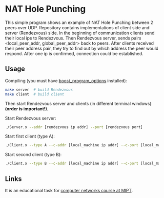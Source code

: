 # NAT Hole Punching

This simple program shows an example of NAT Hole Punching between 2 peers over UDP. Repository contains implementations of client side and server (Rendezvous) side. In the beginning of communication clients send their local ips to Rendezvous. Then Rendezvous server, sends pairs <local_peer_addr, global_peer_addr> back to peers. After clients received their peer address pair, they try to find out by which address the peer would respond. After one ip is confirmed, connection could be established.

## Usage
Compiling (you must have [boost_program_options](https://packages.debian.org/ru/sid/libboost-program-options-dev) installed):
```bash
make server  # build Rendezvous
make client  # build client 
```

Then start Rendezvous server and clients (in different terminal windows) **(order is important!)**.

Start Rendezvous server:
```bash
./Server.o --addr [rendezvous ip addr] --port [rendezvous port]
```

Start first client (type A):
```bash
./Client.o --type A --c-addr [local_machine ip addr] --c-port [local_machine port] --s-addr [rendezvous ip addr] --s-port [rendezvous port]
```

Start second client (type B):
```bash
./Client.o --type B --c-addr [local_machine ip addr] --c-port [local_machine port] --s-addr [rendezvous ip addr] --s-port [rendezvous port]
```

## Links
It is an educational task for [computer networks course at MIPT](https://cn-mipt.rerand0m.ru/).

